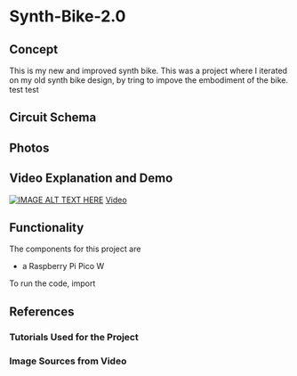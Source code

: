 # Synth-Bike-2.0

## Concept
This is my new and improved synth bike. This was a project where I iterated on my old synth bike design, by tring to impove the embodiment of the bike. test
test

## Circuit Schema

## Photos

## Video Explanation and Demo
[![IMAGE ALT TEXT HERE]()](https://youtu.be/bunlOOHyu5c)
[Video](https://youtu.be/bunlOOHyu5c)

## Functionality
The components for this project are
- a Raspberry Pi Pico W

To run the code, import 

## References
### Tutorials Used for the Project


### Image Sources from Video
